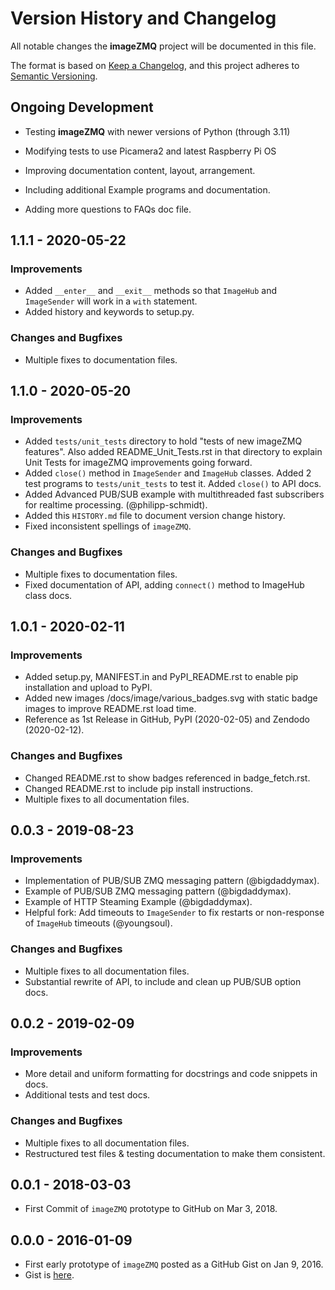 # Version History and Changelog

All notable changes the **imageZMQ** project will be documented in this file.

The format is based on [Keep a Changelog](https://keepachangelog.com/en/1.0.0/),
and this project adheres to [Semantic Versioning](https://semver.org/spec/v2.0.0.html).

## Ongoing Development

- Testing **imageZMQ** with newer versions of Python (through 3.11)
- Modifying tests to use Picamera2 and latest Raspberry Pi OS

- Improving documentation content, layout, arrangement.
- Including additional Example programs and documentation.
- Adding more questions to FAQs doc file.

## 1.1.1 - 2020-05-22

### Improvements

- Added `__enter__` and `__exit__` methods so that `ImageHub` and
  `ImageSender` will work in a `with` statement.
- Added history and keywords to setup.py.

### Changes and Bugfixes

- Multiple fixes to documentation files.

## 1.1.0 - 2020-05-20

### Improvements

- Added `tests/unit_tests` directory to hold "tests of new imageZMQ features".
  Also added README_Unit_Tests.rst in that directory to explain Unit Tests for
  imageZMQ improvements going forward.
- Added `close()` method in `ImageSender` and `ImageHub` classes. Added 2 test
  programs to `tests/unit_tests` to test it. Added `close()` to API docs.
- Added Advanced PUB/SUB example with multithreaded fast subscribers for
  realtime processing. (@philipp-schmidt).
- Added this `HISTORY.md` file to document version change history.
- Fixed inconsistent spellings of `imageZMQ`.

### Changes and Bugfixes

- Multiple fixes to documentation files.
- Fixed documentation of API, adding `connect()` method to ImageHub class docs.

## 1.0.1 - 2020-02-11

### Improvements

- Added setup.py, MANIFEST.in and PyPI_README.rst to enable pip installation and upload to PyPI.
- Added new images /docs/image/various_badges.svg with static badge images to improve README.rst load time.
- Reference as 1st Release in GitHub, PyPI (2020-02-05) and Zendodo (2020-02-12).

### Changes and Bugfixes

- Changed README.rst to show badges referenced in badge_fetch.rst.
- Changed README.rst to include pip install instructions.
- Multiple fixes to all documentation files.

## 0.0.3 - 2019-08-23

### Improvements

- Implementation of PUB/SUB ZMQ messaging pattern (@bigdaddymax).
- Example of PUB/SUB ZMQ messaging pattern (@bigdaddymax).
- Example of HTTP Steaming Example (@bigdaddymax).
- Helpful fork: Add timeouts to `ImageSender` to fix restarts or non-response of `ImageHub` timeouts (@youngsoul).

### Changes and Bugfixes

- Multiple fixes to all documentation files.
- Substantial rewrite of API, to include and clean up PUB/SUB option docs.

## 0.0.2 - 2019-02-09

### Improvements

- More detail and uniform formatting for docstrings and code snippets in docs.
- Additional tests and test docs.

### Changes and Bugfixes

- Multiple fixes to all documentation files.
- Restructured test files & testing documentation to make them consistent.

## 0.0.1 - 2018-03-03

- First Commit of `imageZMQ` prototype to GitHub on Mar 3, 2018.

## 0.0.0 - 2016-01-09

- First early prototype of `imageZMQ` posted as a GitHub Gist on Jan 9, 2016.
- Gist is [here](https://gist.github.com/jeffbass/ebf877e964c9a0b84272).
